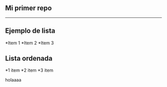 Mi primer repo
--------------
--------------

Ejemplo de lista
----------------

*Item 1
*Item 2
*Item 3

Lista ordenada
--------------

*1 item
*2 item
*3 item


holaaaa